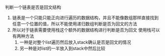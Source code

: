 判断一个链表是否是回文结构

1. 链表是一个只能只能正向进行遍历的数据结构，并且不能像数组那样直接找到任意一个位置的值，所以不能使用递归数组判断是否为回文的方法
2. 所以对于链表需要使用栈这个额外的数据结构进行判断是否为回文
    使用栈可以有两种方法
    1. 一种是对整个list遍历然后放入stack确认是否是回文的情况
    2. 另一种是对list的一半放入到stack中然后比较